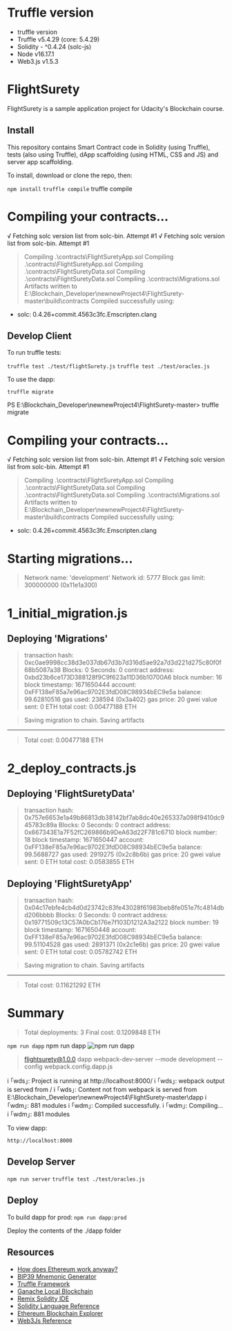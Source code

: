 # Truffle version

* truffle version
* Truffle v5.4.29 (core: 5.4.29)
* Solidity - ^0.4.24 (solc-js)
* Node v16.17.1
* Web3.js v1.5.3

# FlightSurety

FlightSurety is a sample application project for Udacity's Blockchain course.

## Install

This repository contains Smart Contract code in Solidity (using Truffle), tests (also using Truffle), dApp scaffolding (using HTML, CSS and JS) and server app scaffolding.

To install, download or clone the repo, then:

`npm install`
`truffle compile`
truffle compile

Compiling your contracts...
===========================
√ Fetching solc version list from solc-bin. Attempt #1
√ Fetching solc version list from solc-bin. Attempt #1
> Compiling .\contracts\FlightSuretyApp.sol
> Compiling .\contracts\FlightSuretyApp.sol
> Compiling .\contracts\FlightSuretyData.sol
> Compiling .\contracts\FlightSuretyData.sol
> Compiling .\contracts\Migrations.sol
> Artifacts written to E:\Blockchain_Developer\newnewProject4\FlightSurety-master\build\contracts
> Compiled successfully using:
   - solc: 0.4.26+commit.4563c3fc.Emscripten.clang

## Develop Client

To run truffle tests:

`truffle test ./test/flightSurety.js`
`truffle test ./test/oracles.js`

To use the dapp:

`truffle migrate`

PS E:\Blockchain_Developer\newnewProject4\FlightSurety-master> truffle migrate

Compiling your contracts...
===========================
√ Fetching solc version list from solc-bin. Attempt #1
√ Fetching solc version list from solc-bin. Attempt #1
> Compiling .\contracts\FlightSuretyApp.sol
> Compiling .\contracts\FlightSuretyData.sol
> Compiling .\contracts\FlightSuretyData.sol
> Compiling .\contracts\Migrations.sol
> Artifacts written to E:\Blockchain_Developer\newnewProject4\FlightSurety-master\build\contracts
> Compiled successfully using:
   - solc: 0.4.26+commit.4563c3fc.Emscripten.clang

 
Starting migrations...
======================
> Network name:    'development'
> Network id:      5777
> Block gas limit: 300000000 (0x11e1a300)


1_initial_migration.js
======================

   Deploying 'Migrations'
   ----------------------
   > transaction hash:    0xc0ae9998cc38d3e037db67d3b7d316d5ae92a7d3d221d275c80f0f68b5087a38
   > Blocks: 0            Seconds: 0
   > contract address:    0xbd23b6ce173D388128f9C9f623a11D36b10700A6
   > block number:        16
   > block timestamp:     1671650444
   > account:             0xFF138eF85a7e96ac9702E3fdD08C98934bEC9e5a
   > balance:             99.62810516
   > gas used:            238594 (0x3a402)
   > gas price:           20 gwei
   > value sent:          0 ETH
   > total cost:          0.00477188 ETH


   > Saving migration to chain.
   > Saving artifacts
   -------------------------------------
   > Total cost:          0.00477188 ETH


2_deploy_contracts.js
=====================

   Deploying 'FlightSuretyData'
   ----------------------------
   > transaction hash:    0x757e6653e1a49b86813db38142bf7ab8dc40e265337a098f9410dc945783c89a
   > Blocks: 0            Seconds: 0
   > contract address:    0x667343E1a7F52fC269866b9DeA63d22F781c6710
   > block number:        18
   > block timestamp:     1671650447
   > account:             0xFF138eF85a7e96ac9702E3fdD08C98934bEC9e5a
   > balance:             99.5688727
   > gas used:            2919275 (0x2c8b6b)
   > gas price:           20 gwei
   > value sent:          0 ETH
   > total cost:          0.0583855 ETH


   Deploying 'FlightSuretyApp'
   ---------------------------
   > transaction hash:    0x04c17ebfe4cb4d0d23742c83fe43028f61983beb8fe051e7fc4814dbd206bbbb
   > Blocks: 0            Seconds: 0
   > contract address:    0x19771509c13C57A0bCb176e7f103D1212A3a2122
   > block number:        19
   > block timestamp:     1671650448
   > account:             0xFF138eF85a7e96ac9702E3fdD08C98934bEC9e5a
   > balance:             99.51104528
   > gas used:            2891371 (0x2c1e6b)
   > gas price:           20 gwei
   > value sent:          0 ETH
   > total cost:          0.05782742 ETH


   > Saving migration to chain.
   > Saving artifacts
   -------------------------------------
   > Total cost:          0.11621292 ETH


Summary
=======
> Total deployments:   3
> Final cost:          0.1209848 ETH


`npm run dapp`
npm run dapp
![npm run dapp](images/npmRunDapp.png)
> flightsurety@1.0.0 dapp
> webpack-dev-server --mode development --config webpack.config.dapp.js

i ｢wds｣: Project is running at http://localhost:8000/
i ｢wds｣: webpack output is served from /
i ｢wds｣: Content not from webpack is served from E:\Blockchain_Developer\newnewProject4\FlightSurety-master\dapp
i ｢wdm｣:    881 modules
i ｢wdm｣: Compiled successfully.
i ｢wdm｣: Compiling...
i ｢wdm｣:    881 modules


To view dapp:

`http://localhost:8000`

## Develop Server

`npm run server`
`truffle test ./test/oracles.js`

## Deploy

To build dapp for prod:
`npm run dapp:prod`

Deploy the contents of the ./dapp folder


## Resources

* [How does Ethereum work anyway?](https://medium.com/@preethikasireddy/how-does-ethereum-work-anyway-22d1df506369)
* [BIP39 Mnemonic Generator](https://iancoleman.io/bip39/)
* [Truffle Framework](http://truffleframework.com/)
* [Ganache Local Blockchain](http://truffleframework.com/ganache/)
* [Remix Solidity IDE](https://remix.ethereum.org/)
* [Solidity Language Reference](http://solidity.readthedocs.io/en/v0.4.24/)
* [Ethereum Blockchain Explorer](https://etherscan.io/)
* [Web3Js Reference](https://github.com/ethereum/wiki/wiki/JavaScript-API)

